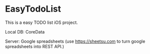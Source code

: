 # EasyTodoList
This is a easy TODO list iOS project. 

Local DB: CoreData

Server: Google spreadsheets (use https://sheetsu.com to turn google spreadsheets into REST API.) 

